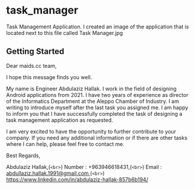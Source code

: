 # task_manager

Task Management Application.
I created an image of the application that is located next to this file called Task Manager.jpg

## Getting Started

Dear maids.cc team,

I hope this message finds you well.

My name is Engineer Abdulaziz Hallak. I work in the field of designing Android applications from 2021. I have two years of experience as director of the Informatics Department at the Aleppo Chamber of Industry. I am writing to introduce myself after the last task you assigned me. I am happy to inform you that I have successfully completed the task of designing a task management application as requested.

I am very excited to have the opportunity to further contribute to your company. If you need any additional information or if there are other tasks where I can help, please feel free to contact me.


Best Regards,

Abdulaziz Hallak,(`<br>`)
Number : +963946618431,(`<br>`)
Email : abdullaziz.hallak.1991@gmail.com,(`<br>`)
https://www.linkedin.com/in/abdulaziz-hallak-857b6b194/
